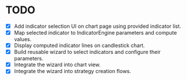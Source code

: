 # TODO

- [x] Add indicator selection UI on chart page using provided indicator list.
- [x] Map selected indicator to IndicatorEngine parameters and compute values.
- [x] Display computed indicator lines on candlestick chart.
- [x] Build reusable wizard to select indicators and configure their parameters.
- [x] Integrate the wizard into chart view.
- [x] Integrate the wizard into strategy creation flows.
